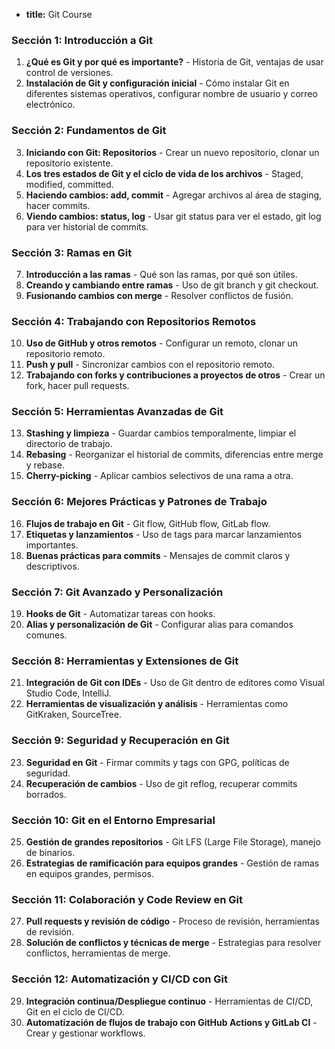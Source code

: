 * **title:** Git Course

### Sección 1: Introducción a Git
1. **¿Qué es Git y por qué es importante?** - Historia de Git, ventajas de usar control de versiones.
2. **Instalación de Git y configuración inicial** - Cómo instalar Git en diferentes sistemas operativos, configurar nombre de usuario y correo electrónico.

### Sección 2: Fundamentos de Git
3. **Iniciando con Git: Repositorios** - Crear un nuevo repositorio, clonar un repositorio existente.
4. **Los tres estados de Git y el ciclo de vida de los archivos** - Staged, modified, committed.
5. **Haciendo cambios: add, commit** - Agregar archivos al área de staging, hacer commits.
6. **Viendo cambios: status, log** - Usar git status para ver el estado, git log para ver historial de commits.

### Sección 3: Ramas en Git
7. **Introducción a las ramas** - Qué son las ramas, por qué son útiles.
8. **Creando y cambiando entre ramas** - Uso de git branch y git checkout.
9. **Fusionando cambios con merge** - Resolver conflictos de fusión.

### Sección 4: Trabajando con Repositorios Remotos
10. **Uso de GitHub y otros remotos** - Configurar un remoto, clonar un repositorio remoto.
11. **Push y pull** - Sincronizar cambios con el repositorio remoto.
12. **Trabajando con forks y contribuciones a proyectos de otros** - Crear un fork, hacer pull requests.

### Sección 5: Herramientas Avanzadas de Git
13. **Stashing y limpieza** - Guardar cambios temporalmente, limpiar el directorio de trabajo.
14. **Rebasing** - Reorganizar el historial de commits, diferencias entre merge y rebase.
15. **Cherry-picking** - Aplicar cambios selectivos de una rama a otra.

### Sección 6: Mejores Prácticas y Patrones de Trabajo
16. **Flujos de trabajo en Git** - Git flow, GitHub flow, GitLab flow.
17. **Etiquetas y lanzamientos** - Uso de tags para marcar lanzamientos importantes.
18. **Buenas prácticas para commits** - Mensajes de commit claros y descriptivos.

### Sección 7: Git Avanzado y Personalización
19. **Hooks de Git** - Automatizar tareas con hooks.
20. **Alias y personalización de Git** - Configurar alias para comandos comunes.

### Sección 8: Herramientas y Extensiones de Git
21. **Integración de Git con IDEs** - Uso de Git dentro de editores como Visual Studio Code, IntelliJ.
22. **Herramientas de visualización y análisis** - Herramientas como GitKraken, SourceTree.

### Sección 9: Seguridad y Recuperación en Git
23. **Seguridad en Git** - Firmar commits y tags con GPG, políticas de seguridad.
24. **Recuperación de cambios** - Uso de git reflog, recuperar commits borrados.

### Sección 10: Git en el Entorno Empresarial
25. **Gestión de grandes repositorios** - Git LFS (Large File Storage), manejo de binarios.
26. **Estrategias de ramificación para equipos grandes** - Gestión de ramas en equipos grandes, permisos.

### Sección 11: Colaboración y Code Review en Git
27. **Pull requests y revisión de código** - Proceso de revisión, herramientas de revisión.
28. **Solución de conflictos y técnicas de merge** - Estrategias para resolver conflictos, herramientas de merge.

### Sección 12: Automatización y CI/CD con Git
29. **Integración continua/Despliegue continuo** - Herramientas de CI/CD, Git en el ciclo de CI/CD.
30. **Automatización de flujos de trabajo con GitHub Actions y GitLab CI** - Crear y gestionar workflows.
